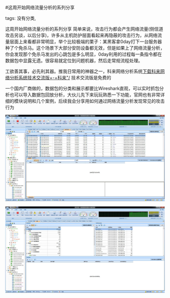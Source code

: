 #这周开始网络流量分析的系列分享

tags: 没有分类, 

这周开始网络流量分析的系列分享
简单来说，攻击行为都会产生网络流量(侧信道攻击另谈，以后分享)，许多从主机防护层面看起来再隐蔽的攻击行为，从网络流量层面上来看都非常明显，举个比较极端的栗子：某黑客拿0day打下一台服务器种了个免杀马。这个场景下大部分安防设备都无效，但是如果上了网络流量分析，你会发现那个免杀马发出的心跳包是多么明显，0day利用的过程每一条指令都在数据包中显露无遗。很容易就定位到问题机器，然后走常规流程处理。

工欲善其事，必先利其器。推我日常用的神器之一，科来网络分析系统[下载科来网络分析系统技术交流版+-+科来"/](http://www.colasoft.com.cn/download/capsa.php)
技术交流版是免费的

一个国内厂商做的，数据包的分类和展示都要比Wireshark直观，可以实时抓包分析也可以导入数据包回放分析，大伙儿先下来玩玩熟悉一下功能，官网也有非常详细的模块说明和几个案例，后续我会分享用如何通过网络流量分析发现常见的攻击行为

![image_28855218822411](/assets/28855218822411.jpeg)

![image_15522485544822](/assets/15522485544822.jpeg)

[comment]: <> (topic_id:28855112488411)

[comment]: <> (create_time:2017-07-09T07:10:18.785+0800)

[comment]: <> (topic_type:talk)

[comment]: <> (owner:452258544448_豆)

